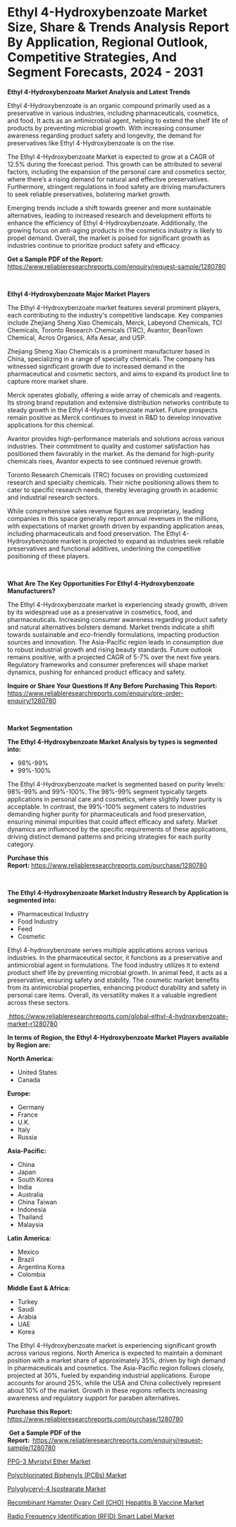 <p><h1>Ethyl 4-Hydroxybenzoate Market Size, Share & Trends Analysis Report By Application, Regional Outlook, Competitive Strategies, And Segment Forecasts, 2024 - 2031</h1></p><p><strong>Ethyl 4-Hydroxybenzoate Market Analysis and Latest Trends</strong></p>
<p><p>Ethyl 4-Hydroxybenzoate is an organic compound primarily used as a preservative in various industries, including pharmaceuticals, cosmetics, and food. It acts as an antimicrobial agent, helping to extend the shelf life of products by preventing microbial growth. With increasing consumer awareness regarding product safety and longevity, the demand for preservatives like Ethyl 4-Hydroxybenzoate is on the rise.</p><p>The Ethyl 4-Hydroxybenzoate Market is expected to grow at a CAGR of 12.5% during the forecast period. This growth can be attributed to several factors, including the expansion of the personal care and cosmetics sector, where there’s a rising demand for natural and effective preservatives. Furthermore, stringent regulations in food safety are driving manufacturers to seek reliable preservatives, bolstering market growth.</p><p>Emerging trends include a shift towards greener and more sustainable alternatives, leading to increased research and development efforts to enhance the efficiency of Ethyl 4-Hydroxybenzoate. Additionally, the growing focus on anti-aging products in the cosmetics industry is likely to propel demand. Overall, the market is poised for significant growth as industries continue to prioritize product safety and efficacy.</p></p>
<p><strong>Get a Sample PDF of the Report:&nbsp;</strong> <a href="https://www.reliableresearchreports.com/enquiry/request-sample/1280780?utm_campaign=28&utm_medium=2&utm_source=Github&utm_content=ia&utm_term=12102024&utm_id=ethyl-4-hydroxybenzoate">https://www.reliableresearchreports.com/enquiry/request-sample/1280780</a></p>
<p>&nbsp;</p>
<p><strong>Ethyl 4-Hydroxybenzoate Major Market Players</strong></p>
<p><p>The Ethyl 4-Hydroxybenzoate market features several prominent players, each contributing to the industry's competitive landscape. Key companies include Zhejiang Sheng Xiao Chemicals, Merck, Labeyond Chemicals, TCI Chemicals, Toronto Research Chemicals (TRC), Avantor, BeanTown Chemical, Acros Organics, Alfa Aesar, and USP.</p><p>Zhejiang Sheng Xiao Chemicals is a prominent manufacturer based in China, specializing in a range of specialty chemicals. The company has witnessed significant growth due to increased demand in the pharmaceutical and cosmetic sectors, and aims to expand its product line to capture more market share.</p><p>Merck operates globally, offering a wide array of chemicals and reagents. Its strong brand reputation and extensive distribution networks contribute to steady growth in the Ethyl 4-Hydroxybenzoate market. Future prospects remain positive as Merck continues to invest in R&D to develop innovative applications for this chemical.</p><p>Avantor provides high-performance materials and solutions across various industries. Their commitment to quality and customer satisfaction has positioned them favorably in the market. As the demand for high-purity chemicals rises, Avantor expects to see continued revenue growth.</p><p>Toronto Research Chemicals (TRC) focuses on providing customized research and specialty chemicals. Their niche positioning allows them to cater to specific research needs, thereby leveraging growth in academic and industrial research sectors.</p><p>While comprehensive sales revenue figures are proprietary, leading companies in this space generally report annual revenues in the millions, with expectations of market growth driven by expanding application areas, including pharmaceuticals and food preservation. The Ethyl 4-Hydroxybenzoate market is projected to expand as industries seek reliable preservatives and functional additives, underlining the competitive positioning of these players.</p></p>
<p>&nbsp;</p>
<p><strong>What Are The Key Opportunities For Ethyl 4-Hydroxybenzoate Manufacturers?</strong></p>
<p><p>The Ethyl 4-Hydroxybenzoate market is experiencing steady growth, driven by its widespread use as a preservative in cosmetics, food, and pharmaceuticals. Increasing consumer awareness regarding product safety and natural alternatives bolsters demand. Market trends indicate a shift towards sustainable and eco-friendly formulations, impacting production sources and innovation. The Asia-Pacific region leads in consumption due to robust industrial growth and rising beauty standards. Future outlook remains positive, with a projected CAGR of 5-7% over the next five years. Regulatory frameworks and consumer preferences will shape market dynamics, pushing for enhanced product efficacy and safety.</p></p>
<p><strong>Inquire or Share Your Questions If Any Before Purchasing This Report:</strong> <a href="https://www.reliableresearchreports.com/enquiry/pre-order-enquiry/1280780?utm_campaign=28&utm_medium=2&utm_source=Github&utm_content=ia&utm_term=12102024&utm_id=ethyl-4-hydroxybenzoate">https://www.reliableresearchreports.com/enquiry/pre-order-enquiry/1280780</a></p>
<p>&nbsp;</p>
<p><strong>Market Segmentation</strong></p>
<p><strong>The Ethyl 4-Hydroxybenzoate Market Analysis by types is segmented into:</strong></p>
<p><ul><li>98%-99%</li><li>99%-100%</li></ul></p>
<p><p>The Ethyl 4-Hydroxybenzoate market is segmented based on purity levels: 98%-99% and 99%-100%. The 98%-99% segment typically targets applications in personal care and cosmetics, where slightly lower purity is acceptable. In contrast, the 99%-100% segment caters to industries demanding higher purity for pharmaceuticals and food preservation, ensuring minimal impurities that could affect efficacy and safety. Market dynamics are influenced by the specific requirements of these applications, driving distinct demand patterns and pricing strategies for each purity category.</p></p>
<p><strong>Purchase this Report:&nbsp;</strong><a href="https://www.reliableresearchreports.com/purchase/1280780?utm_campaign=28&utm_medium=2&utm_source=Github&utm_content=ia&utm_term=12102024&utm_id=ethyl-4-hydroxybenzoate">https://www.reliableresearchreports.com/purchase/1280780</a></p>
<p>&nbsp;</p>
<p><strong>The Ethyl 4-Hydroxybenzoate Market Industry Research by Application is segmented into:</strong></p>
<p><ul><li>Pharmaceutical Industry</li><li>Food Industry</li><li>Feed</li><li>Cosmetic</li></ul></p>
<p><p>Ethyl 4-hydroxybenzoate serves multiple applications across various industries. In the pharmaceutical sector, it functions as a preservative and antimicrobial agent in formulations. The food industry utilizes it to extend product shelf life by preventing microbial growth. In animal feed, it acts as a preservative, ensuring safety and stability. The cosmetic market benefits from its antimicrobial properties, enhancing product durability and safety in personal care items. Overall, its versatility makes it a valuable ingredient across these sectors.</p></p>
<p><a href="https://www.reliableresearchreports.com/global-ethyl-4-hydroxybenzoate-market-r1280780?utm_campaign=28&utm_medium=2&utm_source=Github&utm_content=ia&utm_term=12102024&utm_id=ethyl-4-hydroxybenzoate">&nbsp;https://www.reliableresearchreports.com/global-ethyl-4-hydroxybenzoate-market-r1280780</a></p>
<p><strong>In terms of Region, the Ethyl 4-Hydroxybenzoate Market Players available by Region are:</strong></p>
<p>
    <p> <strong> North America: </strong>
        <ul>
            <li>United States</li>
            <li>Canada</li>
        </ul>
        </p> 
    <p> <strong> Europe: </strong>
        <ul>
            <li>Germany</li>
            <li>France</li>
            <li>U.K.</li>
            <li>Italy</li>
            <li>Russia</li>
        </ul>
        </p> 
    <p> <strong> Asia-Pacific: </strong>
        <ul>
            <li>China</li>
            <li>Japan</li>
            <li>South Korea</li>
            <li>India</li>
            <li>Australia</li>
            <li>China Taiwan</li>
            <li>Indonesia</li>
            <li>Thailand</li>
            <li>Malaysia</li>
        </ul>
        </p> 
    <p> <strong> Latin America: </strong>
        <ul>
            <li>Mexico</li>
            <li>Brazil</li>
            <li>Argentina Korea</li>
            <li>Colombia</li>
        </ul>
        </p> 
    <p> <strong> Middle East & Africa: </strong>
        <ul>
            <li>Turkey</li>
            <li>Saudi</li>
            <li>Arabia</li>
            <li>UAE</li>
            <li>Korea</li>
        </ul>
    </p>
    </p>
<p><p>The Ethyl 4-Hydroxybenzoate market is experiencing significant growth across various regions. North America is expected to maintain a dominant position with a market share of approximately 35%, driven by high demand in pharmaceuticals and cosmetics. The Asia-Pacific region follows closely, projected at 30%, fueled by expanding industrial applications. Europe accounts for around 25%, while the USA and China collectively represent about 10% of the market. Growth in these regions reflects increasing awareness and regulatory support for paraben alternatives.</p></p>
<p><strong>Purchase this Report: </strong><a href="https://www.reliableresearchreports.com/purchase/1280780?utm_campaign=28&utm_medium=2&utm_source=Github&utm_content=ia&utm_term=12102024&utm_id=ethyl-4-hydroxybenzoate">https://www.reliableresearchreports.com/purchase/1280780</a></p>
<p>&nbsp;<strong>Get a Sample PDF of the Report:&nbsp;&nbsp;</strong><a href="https://www.reliableresearchreports.com/enquiry/request-sample/1280780?utm_campaign=28&utm_medium=2&utm_source=Github&utm_content=ia&utm_term=12102024&utm_id=ethyl-4-hydroxybenzoate">https://www.reliableresearchreports.com/enquiry/request-sample/1280780</a></p>
<p><strong></strong></p>
<p><p><a href="https://github.com/dave2as/Market-Research-Report-List-1/blob/main/ppg-3-myristyl-ether-market.md?utm_campaign=28&utm_medium=2&utm_source=Github&utm_content=ia&utm_term=12102024&utm_id=ethyl-4-hydroxybenzoate">PPG-3 Myristyl Ether Market</a></p><p><a href="https://www.linkedin.com/pulse/global-polychlorinated-biphenyls-pcbs-market-trends-innovations-czt9f?utm_campaign=28&utm_medium=2&utm_source=Github&utm_content=ia&utm_term=12102024&utm_id=ethyl-4-hydroxybenzoate">Polychlorinated Biphenyls (PCBs) Market</a></p><p><a href="https://github.com/dorp4brim/Market-Research-Report-List-1/blob/main/polyglyceryl-4-isostearate-market.md?utm_campaign=28&utm_medium=2&utm_source=Github&utm_content=ia&utm_term=12102024&utm_id=ethyl-4-hydroxybenzoate">Polyglyceryl-4 Isostearate Market</a></p><p><a href="https://www.linkedin.com/pulse/recombinant-hamster-ovary-cell-cho-hepatitis-b-vaccine-market-y94bf?utm_campaign=28&utm_medium=2&utm_source=Github&utm_content=ia&utm_term=12102024&utm_id=ethyl-4-hydroxybenzoate">Recombinant Hamster Ovary Cell (CHO) Hepatitis B Vaccine Market</a></p><p><a href="https://www.linkedin.com/pulse/radio-frequency-identification-rfid-smart-label-market-size-pplae?utm_campaign=28&utm_medium=2&utm_source=Github&utm_content=ia&utm_term=12102024&utm_id=ethyl-4-hydroxybenzoate">Radio Frequency Identification (RFID) Smart Label Market</a></p></p>
